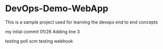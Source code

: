 # DevOps-Demo-WebApp
This is a sample project used for learning the devops end to end concepts

my intial commit 01/26
Adding line 3

testing poll scm
testing webhook
